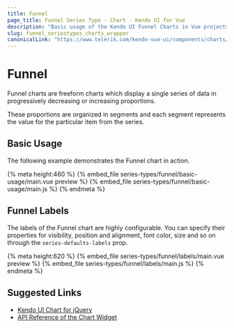 ```yaml
---
title: Funnel
page_title: Funnel Series Type - Chart - Kendo UI for Vue
description: "Basic usage of the Kendo UI Funnel Charts in Vue projects."
slug: funnel_seriestypes_charts_wrapper
canonicalLink: "https://www.telerik.com/kendo-vue-ui/components/charts/funnel/"
---
```


<div><WrapperBanner link="/kendo-vue-ui/components/charts/funnel"></WrapperBanner></div>

# Funnel

Funnel charts are freeform charts which display a single series of data in progressively decreasing or increasing proportions.

These proportions are organized in segments and each segment represents the value for the particular item from the series.

## Basic Usage

The following example demonstrates the Funnel chart in action.

{% meta height:460 %}
{% embed_file series-types/funnel/basic-usage/main.vue preview %}
{% embed_file series-types/funnel/basic-usage/main.js %}
{% endmeta %}

## Funnel Labels

The labels of the Funnel chart are highly configurable. You can specify their properties for visibility, position and alignment, font color, size and so on through the `series-defaults-labels` prop.

{% meta height:620 %}
{% embed_file series-types/funnel/labels/main.vue preview %}
{% embed_file series-types/funnel/labels/main.js %}
{% endmeta %}

## Suggested Links

* [Kendo UI Chart for jQuery](https://docs.telerik.com/kendo-ui/controls/charts/overview)
* [API Reference of the Chart Widget](https://docs.telerik.com/kendo-ui/api/javascript/dataviz/ui/chart)
